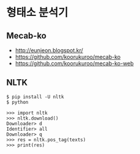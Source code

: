 <!-- TITLE: Morpheme -->
<!-- SUBTITLE: A quick summary of Morpheme -->

# 형태소 분석기
## Mecab-ko
- http://eunjeon.blogspot.kr/
- https://github.com/koorukuroo/mecab-ko
- https://github.com/koorukuroo/mecab-ko-web

## NLTK
```
$ pip install -U nltk
$ python
```

```
>>> import nltk
>>> nltk.download()
Downloader> d
Identifier> all
Downloader> q
>>> res = nltk.pos_tag(texts)
>>> print(res)
```
